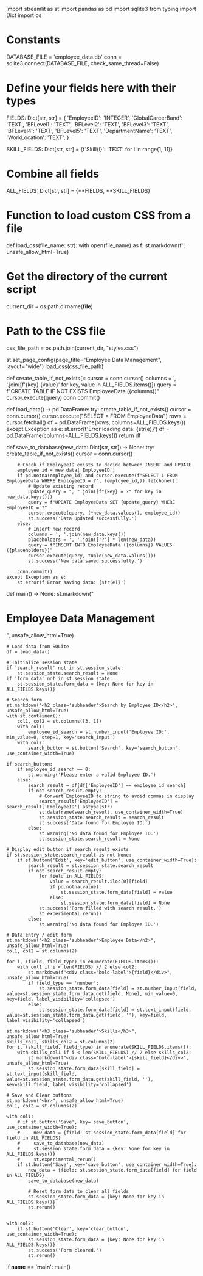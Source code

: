 import streamlit as st
import pandas as pd
import sqlite3
from typing import Dict
import os

# Constants
DATABASE_FILE = 'employee_data.db'
conn = sqlite3.connect(DATABASE_FILE, check_same_thread=False)

# Define your fields here with their types
FIELDS: Dict[str, str] = {
    'EmployeeID': 'INTEGER',
    'GlobalCareerBand': 'TEXT',
    'BFLevel1': 'TEXT',
    'BFLevel2': 'TEXT',
    'BFLevel3': 'TEXT',
    'BFLevel4': 'TEXT',
    'BFLevel5': 'TEXT',
    'DepartmentName': 'TEXT',
    'WorkLocation': 'TEXT',
}

SKILL_FIELDS: Dict[str, str] = {f'Skill{i}': 'TEXT' for i in range(1, 11)}

# Combine all fields
ALL_FIELDS: Dict[str, str] = {**FIELDS, **SKILL_FIELDS}

# Function to load custom CSS from a file
def load_css(file_name: str):
    with open(file_name) as f:
        st.markdown(f'<style>{f.read()}</style>', unsafe_allow_html=True)

# Get the directory of the current script
current_dir = os.path.dirname(__file__)

# Path to the CSS file
css_file_path = os.path.join(current_dir, "styles.css")

st.set_page_config(page_title="Employee Data Management", layout="wide")
load_css(css_file_path)

def create_table_if_not_exists():
    cursor = conn.cursor()
    columns = ', '.join([f'{key} {value}' for key, value in ALL_FIELDS.items()])
    query = f"CREATE TABLE IF NOT EXISTS EmployeeData ({columns})"
    cursor.execute(query)
    conn.commit()

def load_data() -> pd.DataFrame:
    try:
        create_table_if_not_exists()
        cursor = conn.cursor()
        cursor.execute("SELECT * FROM EmployeeData")
        rows = cursor.fetchall()
        df = pd.DataFrame(rows, columns=ALL_FIELDS.keys())
    except Exception as e:
        st.error(f'Error loading data: {str(e)}')
        df = pd.DataFrame(columns=ALL_FIELDS.keys())
    return df

def save_to_database(new_data: Dict[str, str]) -> None:
    try:
        create_table_if_not_exists()
        cursor = conn.cursor()
        
        # Check if EmployeeID exists to decide between INSERT and UPDATE
        employee_id = new_data['EmployeeID']
        if pd.notna(employee_id) and cursor.execute(f"SELECT 1 FROM EmployeeData WHERE EmployeeID = ?", (employee_id,)).fetchone():
            # Update existing record
            update_query = ", ".join([f"{key} = ?" for key in new_data.keys()])
            query = f"UPDATE EmployeeData SET {update_query} WHERE EmployeeID = ?"
            cursor.execute(query, (*new_data.values(), employee_id))
            st.success('Data updated successfully.')
        else:
            # Insert new record
            columns = ', '.join(new_data.keys())
            placeholders = ', '.join(['?'] * len(new_data))
            query = f"INSERT INTO EmployeeData ({columns}) VALUES ({placeholders})"
            cursor.execute(query, tuple(new_data.values()))
            st.success('New data saved successfully.')
        
        conn.commit()
    except Exception as e:
        st.error(f'Error saving data: {str(e)}')

def main() -> None:
    st.markdown("<h1 class='main-header'>Employee Data Management</h1>", unsafe_allow_html=True)
    
    # Load data from SQLite
    df = load_data()
    
    # Initialize session state
    if 'search_result' not in st.session_state:
        st.session_state.search_result = None
    if 'form_data' not in st.session_state:
        st.session_state.form_data = {key: None for key in ALL_FIELDS.keys()}
    
    # Search form
    st.markdown("<h2 class='subheader'>Search by Employee ID</h2>", unsafe_allow_html=True)
    with st.container():
        col1, col2 = st.columns([3, 1])
        with col1:
            employee_id_search = st.number_input('Employee ID:', min_value=0, step=1, key='search_input')
        with col2:
            search_button = st.button('Search', key='search_button', use_container_width=True)
    
    if search_button:
        if employee_id_search == 0:
            st.warning('Please enter a valid Employee ID.')
        else:
            search_result = df[df['EmployeeID'] == employee_id_search]
            if not search_result.empty:
                # Convert EmployeeID to string to avoid commas in display
                search_result['EmployeeID'] = search_result['EmployeeID'].astype(str)
                st.dataframe(search_result, use_container_width=True)
                st.session_state.search_result = search_result
                st.success('Data found for Employee ID.')
            else:
                st.warning('No data found for Employee ID.')
                st.session_state.search_result = None

    # Display edit button if search result exists
    if st.session_state.search_result is not None:
        if st.button('Edit', key='edit_button', use_container_width=True):
            search_result = st.session_state.search_result
            if not search_result.empty:
                for field in ALL_FIELDS:
                    value = search_result.iloc[0][field]
                    if pd.notna(value):
                        st.session_state.form_data[field] = value
                    else:
                        st.session_state.form_data[field] = None
                st.success('Form filled with search result.')
                st.experimental_rerun()
            else:
                st.warning('No data found for Employee ID.')

    # Data entry / edit form
    st.markdown("<h2 class='subheader'>Employee Data</h2>", unsafe_allow_html=True)
    col1, col2 = st.columns(2)

    for i, (field, field_type) in enumerate(FIELDS.items()):
        with col1 if i < len(FIELDS) // 2 else col2:
            st.markdown(f"<div class='bold-label'>{field}</div>", unsafe_allow_html=True)
            if field_type == 'number':
                st.session_state.form_data[field] = st.number_input(field, value=st.session_state.form_data.get(field, None), min_value=0, key=field, label_visibility='collapsed')
            else:
                st.session_state.form_data[field] = st.text_input(field, value=st.session_state.form_data.get(field, ''), key=field, label_visibility='collapsed')

    st.markdown("<h3 class='subheader'>Skills</h3>", unsafe_allow_html=True)
    skills_col1, skills_col2 = st.columns(2)
    for i, (skill_field, field_type) in enumerate(SKILL_FIELDS.items()):
        with skills_col1 if i < len(SKILL_FIELDS) // 2 else skills_col2:
            st.markdown(f"<div class='bold-label'>{skill_field}</div>", unsafe_allow_html=True)
            st.session_state.form_data[skill_field] = st.text_input(skill_field, value=st.session_state.form_data.get(skill_field, ''), key=skill_field, label_visibility='collapsed')

    # Save and Clear buttons
    st.markdown("<br>", unsafe_allow_html=True)
    col1, col2 = st.columns(2)

    with col1:
        # if st.button('Save', key='save_button', use_container_width=True):
        #     new_data = {field: st.session_state.form_data[field] for field in ALL_FIELDS}
        #     save_to_database(new_data)
        #     st.session_state.form_data = {key: None for key in ALL_FIELDS.keys()}
        #     st.experimental_rerun()
        if st.button('Save', key='save_button', use_container_width=True):
            new_data = {field: st.session_state.form_data[field] for field in ALL_FIELDS}
            save_to_database(new_data)
            
            # Reset form_data to clear all fields
            st.session_state.form_data = {key: None for key in ALL_FIELDS.keys()}
            st.rerun()


    with col2:
        if st.button('Clear', key='clear_button', use_container_width=True):
            st.session_state.form_data = {key: None for key in ALL_FIELDS.keys()}
            st.success('Form cleared.')
            st.rerun()

if __name__ == '__main__':
    main()
